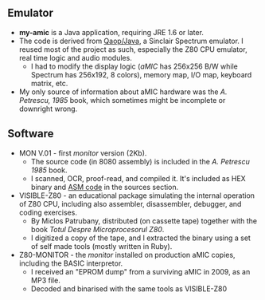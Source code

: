 ## Emulator ##
  * **my-amic** is a Java application, requiring JRE 1.6 or later.
  * The code is derived from [Qaop/Java](http://wizard.ae.krakow.pl/~jb/qaop/), a Sinclair Spectrum emulator. I reused most of the project as such, especially the Z80 CPU emulator, real time logic and audio modules.
    * I had to modify the display logic (_aMIC_ has 256x256 B/W while Spectrum has 256x192, 8 colors), memory map, I/O map, keyboard matrix, etc.
  * My only source of information about aMIC hardware was the _A. Petrescu, 1985_ book, which sometimes might be incomplete or downright wrong.

## Software ##
  * MON V.01 - first _monitor_ version (2Kb).
    * The source code (in 8080 assembly) is included in the _A. Petrescu 1985_ book.
    * I scanned, OCR, proof-read, and compiled it. It's included as HEX binary and [ASM code](https://my-amic.googlecode.com/svn/trunk/%20mon_v01/amic_monv01_01.asm) in the sources section.
  * VISIBLE-Z80 - an educational package simulating the internal operation of Z80 CPU, including also assembler, disassembler, debugger, and coding exercises.
    * By Miclos Patrubany, distributed (on cassette tape) together with the book _Totul Despre Microprocesorul Z80_.
    * I digitized a copy of the tape, and I extracted the binary using a set of self made tools (mostly written in Ruby).
  * Z80-MONITOR - the _monitor_ installed on production aMIC copies, including the BASIC interpretor.
    * I received an "EPROM dump" from a surviving aMIC in 2009, as an MP3 file.
    * Decoded and binarised with the same tools as VISIBLE-Z80